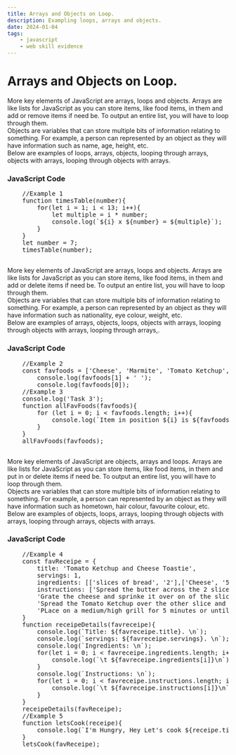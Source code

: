 ```yaml
---
title: Arrays and Objects on Loop.
description: Exampling loops, arrays and objects.
date: 2024-01-04
tags: 
    - javascript
    - web skill evidence
---
```


<div class="container fluid">
  <h1 class="col align-self-center">Arrays and Objects on Loop.</h1>
  <div class="row justify-content-center">
    <p class="col-8">
    More key elements of JavaScript are arrays, loops and objects. Arrays are like lists for JavaScript as you can store items, like food items, in them and add or remove items if need be. To output an entire list, you will have to loop through them.<br /> 
    Objects are variables that can store multiple bits of information relating to something. For example, a person can represented by an object as they will have information such as name, age, height, etc. <br />
    Below are examples of loops, arrays, objects, looping through arrays, objects with arrays, looping through objects with arrays.
    </p>
	<h3 class="row">JavaScript Code</h3>
	<pre class="col-8">
    //Example 1
    function timesTable(number){
        for(let i = 1; i < 13; i++){
            let multiple = i * number;
            console.log(`${i} x ${number} = ${multiple}`);
        }
    }
    let number = 7;
    timesTable(number);
    </pre>
    <p class="col-8">
    More key elements of JavaScript are arrays, loops and objects. Arrays are like lists for JavaScript as you can store items, like food items, in them and add or delete items if need be. To output an entire list, you will have to loop through them.<br /> 
    Objects are variables that can store multiple bits of information relating to something. For example, a person can represented by an object as they will have information such as nationality, eye colour, weight, etc. <br />
    Below are examples of arrays, objects, loops, objects with arrays, looping through objects with arrays, looping through arrays,.
    </p>
    <h3 class="row">JavaScript Code</h3>
	<pre class="col-8">
    //Example 2
    const favfoods = ['Cheese', 'Marmite', 'Tomato Ketchup', 'Pizza'];
        console.log(favfoods[1] + ' ');
        console.log(favfoods[0]);
    //Example 3
    console.log('Task 3');
    function allFavFoods(favfoods){
        for (let i = 0; i < favfoods.length; i++){
            console.log(`Item in position ${i} is ${favfoods[i]}. \n`);
        }
    }
    allFavFoods(favfoods);
    </pre>
    <p class="col-8">
    More key elements of JavaScript are objects, arrays and loops. Arrays are like lists for JavaScript as you can store items, like food items, in them and put in or delete items if need be. To output an entire list, you will have to loop through them.<br /> 
    Objects are variables that can store multiple bits of information relating to something. For example, a person can represented by an object as they will have information such as hometown, hair colour, favourite colour, etc. <br />
    Below are examples of objects, loops, arrays, looping through objects with arrays, looping through arrays, objects with arrays.
    </p>
    <h3 class="row">JavaScript Code</h3>
    <pre class="col-8">
    //Example 4
    const favReceipe = {
        title: 'Tomato Ketchup and Cheese Toastie',
        servings: 1,
        ingredients: [['slices of bread', '2'],['Cheese', '50g'],['Tomato Ketchup', '2tbp'],['Butter', '10g']],
        instructions: ['Spread the butter across the 2 slices of bread', 
        'Grate the cheese and sprinke it over on of the slices', 
        'Spread the Tomato Ketchup over the other slice and place it on top of the cheese slice', 
        'PLace on a medium/high grill for 5 minutes or until the cheese has melted'] 
    }
    function receipeDetails(favreceipe){
        console.log(`Title: ${favreceipe.title}. \n`);
        console.log(`servings: ${favreceipe.servings}. \n`);
        console.log(`Ingredients: \n`);
        for(let i = 0; i < favreceipe.ingredients.length; i++){
            console.log(`\t ${favreceipe.ingredients[i]}\n`);
        }
        console.log(`Instructions: \n`);
        for(let i = 0; i < favreceipe.instructions.length; i++){
            console.log(`\t ${favreceipe.instructions[i]}\n`);
        }
    }
    receipeDetails(favReceipe);
    //Example 5
    function letsCook(receipe){
        console.log(`I'm Hungry, Hey Let's cook ${receipe.title}`);
    }
    letsCook(favReceipe);
    </pre>
  </div>
</div>